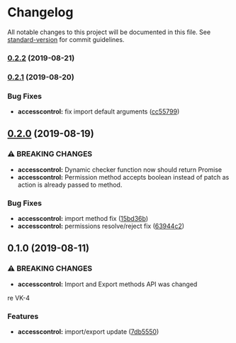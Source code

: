 # Changelog

All notable changes to this project will be documented in this file. See [standard-version](https://github.com/conventional-changelog/standard-version) for commit guidelines.

### [0.2.2](https://github.com/uamanager/arac/compare/v0.2.1...v0.2.2) (2019-08-21)

### [0.2.1](https://github.com/uamanager/arac/compare/v0.2.0...v0.2.1) (2019-08-20)


### Bug Fixes

* **accesscontrol:** fix import default arguments ([cc55799](https://github.com/uamanager/arac/commit/cc55799))

## [0.2.0](https://github.com/uamanager/arac/compare/v0.1.0...v0.2.0) (2019-08-19)


### ⚠ BREAKING CHANGES

* **accesscontrol:** Dynamic checker function now should return Promise<boolean>
* **accesscontrol:** Permission method accepts boolean instead of patch as action is already passed to
method.

### Bug Fixes

* **accesscontrol:** import method fix ([15bd36b](https://github.com/uamanager/arac/commit/15bd36b))
* **accesscontrol:** permissions resolve/reject fix ([63944c2](https://github.com/uamanager/arac/commit/63944c2))

## 0.1.0 (2019-08-11)


### ⚠ BREAKING CHANGES

* **accesscontrol:** Import and Export methods API was changed

re VK-4

### Features

* **accesscontrol:** import/export update ([7db5550](https://github.com/uamanager/arac/commit/7db5550))
